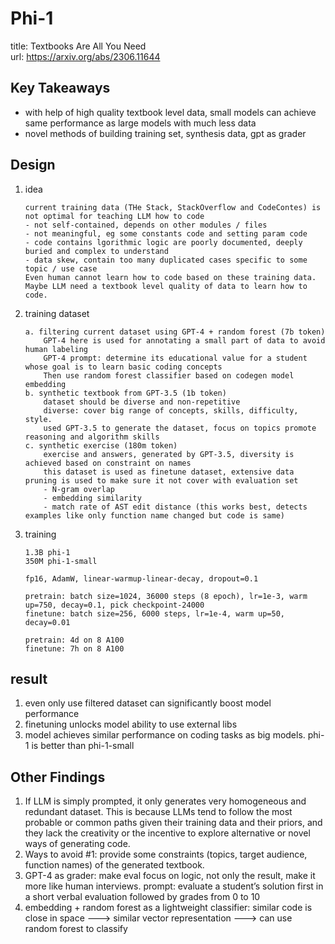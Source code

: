 # Phi-1
title: Textbooks Are All You Need  
url: https://arxiv.org/abs/2306.11644  

## Key Takeaways
- with help of high quality textbook level data, small models can achieve same performance as large models with much less data
- novel methods of building training set, synthesis data, gpt as grader

## Design
1. idea
    ```
    current training data (THe Stack, StackOverflow and CodeContes) is not optimal for teaching LLM how to code
    - not self-contained, depends on other modules / files
    - not meaningful, eg some constants code and setting param code
    - code contains lgorithmic logic are poorly documented, deeply buried and complex to understand
    - data skew, contain too many duplicated cases specific to some topic / use case
    Even human cannot learn how to code based on these training data. 
    Maybe LLM need a textbook level quality of data to learn how to code.
    ```
2. training dataset
    ```
    a. filtering current dataset using GPT-4 + random forest (7b token)
        GPT-4 here is used for annotating a small part of data to avoid human labeling
        GPT-4 prompt: determine its educational value for a student whose goal is to learn basic coding concepts
        Then use random forest classifier based on codegen model embedding
    b. synthetic textbook from GPT-3.5 (1b token)
        dataset should be diverse and non-repetitive
        diverse: cover big range of concepts, skills, difficulty, style.
        used GPT-3.5 to generate the dataset, focus on topics promote reasoning and algorithm skills
    c. synthetic exercise (180m token)
        exercise and answers, generated by GPT-3.5, diversity is achieved based on constraint on names
        this dataset is used as finetune dataset, extensive data pruning is used to make sure it not cover with evaluation set
        - N-gram overlap
        - embedding similarity
        - match rate of AST edit distance (this works best, detects examples like only function name changed but code is same)
    ```
3. training
    ```
    1.3B phi-1 
    350M phi-1-small

    fp16, AdamW, linear-warmup-linear-decay, dropout=0.1 

    pretrain: batch size=1024, 36000 steps (8 epoch), lr=1e-3, warm up=750, decay=0.1, pick checkpoint-24000
    finetune: batch size=256, 6000 steps, lr=1e-4, warm up=50, decay=0.01

    pretrain: 4d on 8 A100
    finetune: 7h on 8 A100
    ```

## result
1. even only use filtered dataset can significantly boost model performance
2. finetuning unlocks model ability to use external libs 
3. model achieves similar performance on coding tasks as big models. phi-1 is better than phi-1-small

## Other Findings
1. If LLM is simply prompted, it only generates very homogeneous and redundant dataset. This is because LLMs tend to follow the most probable or common paths given their training data and their priors, and they lack the creativity or the incentive to explore alternative or novel ways of generating code.
2. Ways to avoid #1: provide some constraints (topics, target audience, function names) of the generated textbook. 
3. GPT-4 as grader: make eval focus on logic, not only the result, make it more like human interviews. prompt: evaluate a student’s solution first in a short verbal evaluation followed by grades from 0 to 10
4. embedding + random forest as a lightweight classifier: similar code is close in space ---> similar vector representation ---> can use random forest to classify